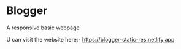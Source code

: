 # Blogger
A responsive basic webpage

U can visit the website here:-
https://blogger-static-res.netlify.app
